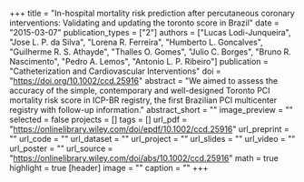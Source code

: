 +++
title = "In-hospital mortality risk prediction after percutaneous coronary interventions: Validating and updating the toronto score in Brazil"
date = "2015-03-07"
publication_types = ["2"]
authors = ["Lucas Lodi-Junqueira", "Jose L. P. da Silva", "Lorena R. Ferreira", "Humberto L. Goncalves", "Guilherme R. S. Athayde", "Thalles O. Gomes", "Julio C. Borges", "Bruno R. Nascimento", "Pedro A. Lemos", "Antonio L. P. Ribeiro"]
publication = "Catheterization and Cardiovascular Interventions"
doi = "https://doi.org/10.1002/ccd.25916"
abstract = "We aimed to assess the accuracy of the simple, contemporary and well-designed Toronto PCI mortality risk score in ICP-BR registry, the first Brazilian PCI multicenter registry with follow-up information."
abstract_short = ""
image_preview = ""
selected = false
projects = []
tags = []
url_pdf = "https://onlinelibrary.wiley.com/doi/epdf/10.1002/ccd.25916"
url_preprint = ""
url_code = ""
url_dataset = ""
url_project = ""
url_slides = ""
url_video = ""
url_poster = ""
url_source = "https://onlinelibrary.wiley.com/doi/abs/10.1002/ccd.25916"
math = true
highlight = true
[header]
image = ""
caption = ""
+++
